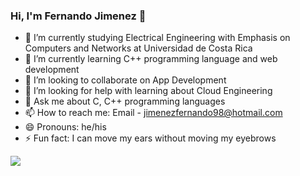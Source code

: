### Hi, I'm Fernando Jimenez 👋


- 🔭 I’m currently studying Electrical Engineering with Emphasis on Computers and Networks at Universidad de Costa Rica
- 🌱 I’m currently learning C++ programming language and web development
- 👯 I’m looking to collaborate on App Development
- 🤔 I’m looking for help with learning about Cloud Engineering
- 💬 Ask me about C, C++ programming languages
- 📫 How to reach me: Email - jimenezfernando98@hotmail.com
- 😄 Pronouns: he/his
- ⚡ Fun fact: I can move my ears without moving my eyebrows

<img src = "https://github-readme-stats.vercel.app/api?username=fer9828&&show_icons=true&title_color=ffffff&icon_color=bb2acf&text_color=daf7dc&bg_color=151515">
